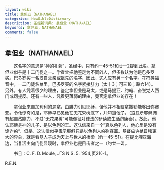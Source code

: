 ```yaml
---
layout: wiki
title: 拿但业（NATHANAEL）
categories: NewBibleDictionary
description: 圣经新词典: 拿但业（NATHANAEL）
keywords: 拿但业, NATHANAEL
comments: false
---
```


## 拿但业（NATHANAEL）

　　这名字的意思是“神的礼物”，圣经中，只有约一45-51和廿一2提到此名。拿但业似乎是十二门徒之一。学者曾把他鉴定为不同的人，但多数认为他是巴多罗买。巴多罗买一名取自父亲或祖先的名字，因此，这人应有另一个名字。在符类福音中，十二门徒名单里，巴多罗买的名字紧接腓力（太十3；可三18；路六14）。另外，有人凭着很少的理由，鉴定拿但业是马太，或是马提亚、约翰、奋锐党人西门或司提反。还有一些人，凭着更薄弱的理由，竟否定拿但业的存在！

　　拿但业来自加利利的迦拿，由腓力引见耶稣，但他并不相信拿撒勒能够出弥赛亚。令他惊奇的是，耶稣早已见他在无花果树底下，并知道他了。（这显示耶稣拥有超自然能力，不过“无花果树”可能像征对律法的研读或生活的康泰）。故此，他认耶稣是神的儿子、是以色列的王。这认信来自一个“真以色列人，他心里是没有诡诈的”。但是，这认信似乎表示耶稣只是以色列人的弥赛亚。基督应许他目睹更大的异象，就是看见人子成为天上与世人的桥梁（约一45-51）。在提比哩亚海边，当复活主向门徒显现时，拿但业也是目击者之一（约廿一2）。

　　书目：C. F. D. Moule, JTS N.S. 5. 1954,页210-1。

R.E.N.








